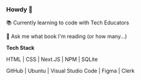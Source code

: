 ### Howdy 👋

📚 Currently learning to code with Tech Educators

💬 Ask me what book I'm reading (or how many...)

**Tech Stack**

HTML | CSS | Next.JS | NPM | SQLite

GitHub | Ubuntu | Visual Studio Code | Figma | Clerk
